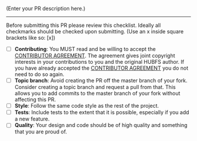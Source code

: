 (Enter your PR description here.)

----

Before submitting this PR please review this checklist. Ideally all checkmarks should be checked upon submitting. (Use an x inside square brackets like so: [x])

- [ ] **Contributing**: You MUST read and be willing to accept the [CONTRIBUTOR AGREEMENT](https://github.com/winfsp/hubfs/blob/master/Contributors.asciidoc). The agreement gives joint copyright interests in your contributions to you and the original HUBFS author. If you have already accepted the [CONTRIBUTOR AGREEMENT](https://github.com/winfsp/hubfs/blob/master/Contributors.asciidoc) you do not need to do so again.
- [ ] **Topic branch**: Avoid creating the PR off the master branch of your fork. Consider creating a topic branch and request a pull from that. This allows you to add commits to the master branch of your fork without affecting this PR.
- [ ] **Style**: Follow the same code style as the rest of the project.
- [ ] **Tests**: Include tests to the extent that it is possible, especially if you add a new feature.
- [ ] **Quality**: Your design and code should be of high quality and something that you are proud of.
